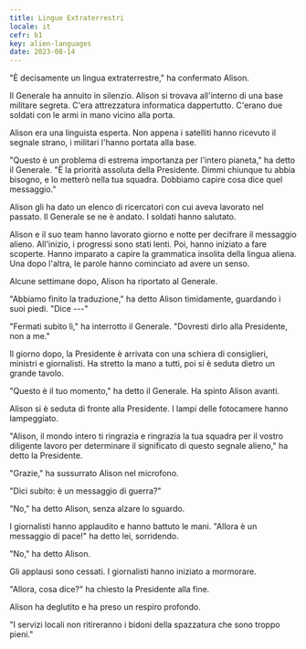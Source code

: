 ```yaml
---
title: Lingue Extraterrestri
locale: it
cefr: b1
key: alien-languages
date: 2023-08-14
---
```


"È decisamente un lingua extraterrestre," ha confermato Alison.

Il Generale ha annuito in silenzio. Alison si trovava all'interno di una base militare segreta. C'era attrezzatura informatica dappertutto. C'erano due soldati con le armi in mano vicino alla porta.

Alison era una linguista esperta. Non appena i satelliti hanno ricevuto il segnale strano, i militari l'hanno portata alla base.

"Questo è un problema di estrema importanza per l'intero pianeta," ha detto il Generale. "È la priorità assoluta della Presidente. Dimmi chiunque tu abbia bisogno, e lo metterò nella tua squadra. Dobbiamo capire cosa dice quel messaggio."

Alison gli ha dato un elenco di ricercatori con cui aveva lavorato nel passato. Il Generale se ne è andato. I soldati hanno salutato.

Alison e il suo team hanno lavorato giorno e notte per decifrare il messaggio alieno. All'inizio, i progressi sono stati lenti. Poi, hanno iniziato a fare scoperte. Hanno imparato a capire la grammatica insolita della lingua aliena. Una dopo l'altra, le parole hanno cominciato ad avere un senso.

Alcune settimane dopo, Alison ha riportato al Generale.

"Abbiamo finito la traduzione," ha detto Alison timidamente, guardando i suoi piedi. "Dice ---"

"Fermati subito lì," ha interrotto il Generale. "Dovresti dirlo alla Presidente, non a me."

Il giorno dopo, la Presidente è arrivata con una schiera di consiglieri, ministri e giornalisti. Ha stretto la mano a tutti, poi si è seduta dietro un grande tavolo.

"Questo è il tuo momento," ha detto il Generale. Ha spinto Alison avanti.

Alison si è seduta di fronte alla Presidente. I lampi delle fotocamere hanno lampeggiato.

"Alison, il mondo intero ti ringrazia e ringrazia la tua squadra per il vostro diligente lavoro per determinare il significato di questo segnale alieno," ha detto la Presidente.

"Grazie," ha sussurrato Alison nel microfono.

"Dìci subito: è un messaggio di guerra?"

"No," ha detto Alison, senza alzare lo sguardo.

I giornalisti hanno applaudito e hanno battuto le mani. "Allora è un messaggio di pace!" ha detto lei, sorridendo.

"No," ha detto Alison.

Gli applausi sono cessati. I giornalisti hanno iniziato a mormorare.

"Allora, cosa dice?" ha chiesto la Presidente alla fine.

Alison ha deglutito e ha preso un respiro profondo.

"I servizi locali non ritireranno i bidoni della spazzatura che sono troppo pieni."